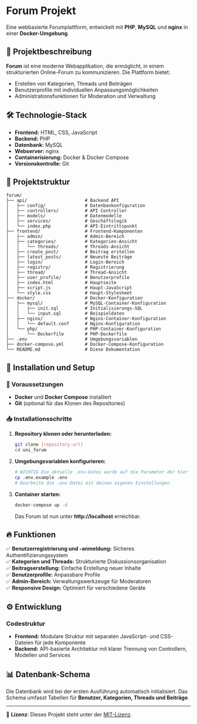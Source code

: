 # Forum Projekt

Eine webbasierte Forumplattform, entwickelt mit **PHP**, **MySQL** und **nginx** in einer **Docker-Umgebung**.

## 📖 Projektbeschreibung

**Forum** ist eine moderne Webapplikation, die ermöglicht, in einem strukturierten Online-Forum zu kommunizieren. Die Plattform bietet:

- Erstellen von Kategorien, Threads und Beiträgen
- Benutzerprofile mit individuellen Anpassungsmöglichkeiten
- Administrationsfunktionen für Moderation und Verwaltung

## 🛠 Technologie-Stack

- **Frontend:** HTML, CSS, JavaScript
- **Backend:** PHP
- **Datenbank:** MySQL
- **Webserver:** nginx
- **Containerisierung:** Docker & Docker Compose
- **Versionskontrolle:** Git

## 📂 Projektstruktur

```plaintext
forum/
├── api/                      # Backend API
│   ├── config/               # Datenbankonfiguration
│   ├── controllers/          # API Controller
│   ├── models/               # Datenmodelle
│   ├── services/             # Geschäftslogik
│   └── index.php             # API-Eintrittspunkt
├── frontend/                 # Frontend-Komponenten
│   ├── admin/                # Admin-Bereich
│   ├── categories/           # Kategorien-Ansicht
│   │   └── threads/          # Threads-Ansicht
│   ├── create_post/          # Beitrag erstellen
│   ├── latest_posts/         # Neueste Beiträge
│   ├── login/                # Login-Bereich
│   ├── registry/             # Registrierung
│   ├── thread/               # Thread-Ansicht
│   ├── user_profile/         # Benutzerprofile
│   ├── index.html            # Hauptseite
│   ├── script.js             # Haupt-JavaScript
│   └── style.css             # Haupt-Stylesheet
├── docker/                   # Docker-Konfiguration
│   ├── mysql/                # MySQL-Container-Konfiguration
│   │   ├── init.sql          # Initialisierungs-SQL
│   │   └── input.sql         # Beispieldaten
│   ├── nginx/                # Nginx-Container-Konfiguration
│   │   └── default.conf      # Nginx-Konfiguration
│   └── php/                  # PHP-Container-Konfiguration
│       └── Dockerfile        # PHP-Dockerfile
├── .env                      # Umgebungsvariablen
├── docker-compose.yml        # Docker-Compose-Konfiguration
└── README.md                 # Diese Dokumentation
```

## 🚀 Installation und Setup

### 🔧 Voraussetzungen

- **Docker** und **Docker Compose** installiert
- **Git** (optional für das Klonen des Repositories)

### 📥 Installationsschritte

1. **Repository klonen oder herunterladen:**
   ```bash
   git clone [repository-url]
   cd uni_forum
   ```

2. **Umgebungsvariablen konfigurieren:**
   ```bash
   # WICHTIG Die aktuelle .env-Datei wurde auf die Parameter der hier initialisierten MySQL Datenbank eingestellt und müssen somit nicht verändert werden
   cp .env.example .env
   # Bearbeite die .env-Datei mit deinen eigenen Einstellungen

   ```

3. **Container starten:**
   ```bash
   docker-compose up -d
   ```
   Das Forum ist nun unter **http://localhost** erreichbar.

## 🔥 Funktionen

✅ **Benutzerregistrierung und -anmeldung:** Sicheres Authentifizierungssystem  
✅ **Kategorien und Threads:** Strukturierte Diskussionsorganisation  
✅ **Beitragserstellung:** Einfache Erstellung neuer Inhalte  
✅ **Benutzerprofile:** Anpassbare Profile  
✅ **Admin-Bereich:** Verwaltungswerkzeuge für Moderatoren  
✅ **Responsive Design:** Optimiert für verschiedene Geräte  

## ⚙ Entwicklung

### Codestruktur

- **Frontend:** Modulare Struktur mit separaten JavaScript- und CSS-Dateien für jede Komponente
- **Backend:** API-basierte Architektur mit klarer Trennung von Controllern, Modellen und Services

## 📊 Datenbank-Schema

Die Datenbank wird bei der ersten Ausführung automatisch initialisiert. Das Schema umfasst Tabellen für **Benutzer, Kategorien, Threads und Beiträge**.

---

📌 **Lizenz**: Dieses Projekt steht unter der [MIT-Lizenz](LICENSE.md).